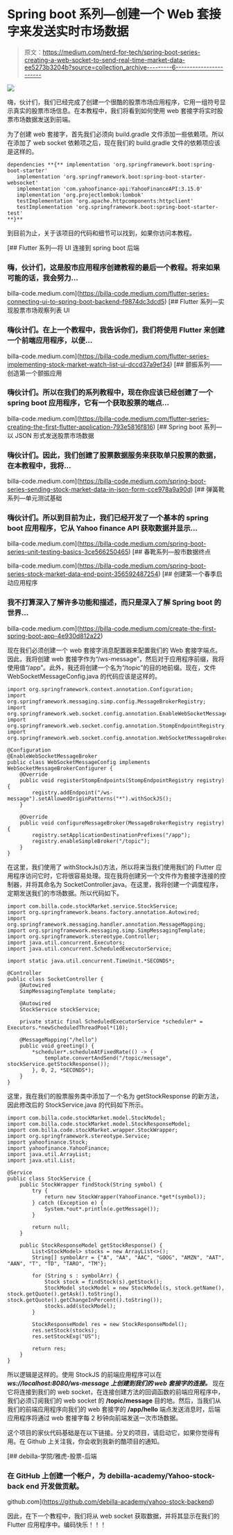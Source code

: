 # Spring boot 系列—创建一个 Web 套接字来发送实时市场数据

> 原文：<https://medium.com/nerd-for-tech/spring-boot-series-creating-a-web-socket-to-send-real-time-market-data-ee5273b3204b?source=collection_archive---------6----------------------->

![](img/3e86835f3ba3cc3ee5f89e0de927dac6.png)

嗨，伙计们，我们已经完成了创建一个很酷的股票市场应用程序，它用一组符号显示真实的股票市场信息。在本教程中，我们将看到如何使用 web 套接字将实时股票市场数据发送到前端。

为了创建 web 套接字，首先我们必须向 build.gradle 文件添加一些依赖项。所以在添加了 web socket 依赖项之后，现在我们的 build.gradle 文件的依赖项应该是这样的。

```
dependencies **{** implementation 'org.springframework.boot:spring-boot-starter'
   implementation 'org.springframework.boot:spring-boot-starter-websocket'
   implementation 'com.yahoofinance-api:YahooFinanceAPI:3.15.0'
   implementation 'org.projectlombok:lombok'
   testImplementation 'org.apache.httpcomponents:httpclient'
   testImplementation 'org.springframework.boot:spring-boot-starter-test'
**}**
```

到目前为止，关于该项目的代码和细节可以找到，如果你访问本教程。

[](https://billa-code.medium.com/flutter-series-connecting-ui-to-spring-boot-backend-f9874dc3dcd5) [## Flutter 系列—将 UI 连接到 spring boot 后端

### 嗨，伙计们，这是股市应用程序创建教程的最后一个教程。将来如果可能的话，我会努力…

billa-code.medium.com](https://billa-code.medium.com/flutter-series-connecting-ui-to-spring-boot-backend-f9874dc3dcd5) [](https://billa-code.medium.com/flutter-series-implementing-stock-market-watch-list-ui-dccd37a9ef34) [## Flutter 系列—实现股票市场观察列表 UI

### 嗨伙计们。在上一个教程中，我告诉你们，我们将使用 Flutter 来创建一个前端应用程序，以便…

billa-code.medium.com](https://billa-code.medium.com/flutter-series-implementing-stock-market-watch-list-ui-dccd37a9ef34) [](https://billa-code.medium.com/flutter-series-creating-the-first-flutter-application-793e5816f816) [## 颤振系列——创造第一个颤振应用

### 嗨伙计们。所以在我们的系列教程中，现在你应该已经创建了一个 spring boot 应用程序，它有一个获取股票的端点…

billa-code.medium.com](https://billa-code.medium.com/flutter-series-creating-the-first-flutter-application-793e5816f816)  [## Spring boot 系列—以 JSON 形式发送股票市场数据

### 嗨伙计们。因此，我们创建了股票数据服务来获取单只股票的数据，在本教程中，我将…

billa-code.medium.com](https://billa-code.medium.com/spring-boot-series-sending-stock-market-data-in-json-form-cce978a9a90d) [](https://billa-code.medium.com/spring-boot-series-unit-testing-basics-3ce566250465) [## 弹簧靴系列—单元测试基础

### 嗨伙计们。所以到目前为止，我们已经开发了一个基本的 spring boot 应用程序，它从 Yahoo finance API 获取数据并显示…

billa-code.medium.com](https://billa-code.medium.com/spring-boot-series-unit-testing-basics-3ce566250465)  [## 春靴系列—股市数据终点

billa-code.medium.com](https://billa-code.medium.com/spring-boot-series-stock-market-data-end-point-356592487254) [](https://billa-code.medium.com/create-the-first-spring-boot-app-4e930d812a22) [## 创建第一个春季启动应用程序

### 我不打算深入了解许多功能和描述，而只是深入了解 Spring boot 的世界…

billa-code.medium.com](https://billa-code.medium.com/create-the-first-spring-boot-app-4e930d812a22) 

现在我们必须创建一个 web 套接字消息配置器来配置我们的 Web 套接字端点。因此，我将创建 web 套接字作为“/ws-message”，然后对于应用程序前缀，我将使用值“/app”。此外，我还将创建一个名为“/topic”的目的地前缀。现在，文件 WebSocketMessageConfig.java 的代码应该是这样的。

```
import org.springframework.context.annotation.Configuration;
import org.springframework.messaging.simp.config.MessageBrokerRegistry;
import org.springframework.web.socket.config.annotation.EnableWebSocketMessageBroker;
import org.springframework.web.socket.config.annotation.StompEndpointRegistry;
import org.springframework.web.socket.config.annotation.WebSocketMessageBrokerConfigurer;

@Configuration
@EnableWebSocketMessageBroker
public class WebSocketMessageConfig implements WebSocketMessageBrokerConfigurer {
    @Override
    public void registerStompEndpoints(StompEndpointRegistry registry) {
        registry.addEndpoint("/ws-message").setAllowedOriginPatterns("*").withSockJS();
    }

    @Override
    public void configureMessageBroker(MessageBrokerRegistry registry) {
        registry.setApplicationDestinationPrefixes("/app");
        registry.enableSimpleBroker("/topic");
    }
}
```

在这里，我们使用了 withStockJs()方法，所以将来当我们使用我们的 Flutter 应用程序访问它时，它将很容易处理。现在我将创建另一个文件作为套接字连接的控制器，并将其命名为 SocketController.java。在这里，我将创建一个调度程序，定期发送我们的市场数据。所以代码如下。

```
import com.billa.code.stockMarket.service.StockService;
import org.springframework.beans.factory.annotation.Autowired;
import org.springframework.messaging.handler.annotation.MessageMapping;
import org.springframework.messaging.simp.SimpMessagingTemplate;
import org.springframework.stereotype.Controller;
import java.util.concurrent.Executors;
import java.util.concurrent.ScheduledExecutorService;

import static java.util.concurrent.TimeUnit.*SECONDS*;

@Controller
public class SocketController {
    @Autowired
    SimpMessagingTemplate template;

    @Autowired
    StockService stockService;

    private static final ScheduledExecutorService *scheduler* = Executors.*newScheduledThreadPool*(10);

    @MessageMapping("/hello")
    public void greeting() {
        *scheduler*.scheduleAtFixedRate(() -> {
            template.convertAndSend("/topic/message", stockService.getStockResponse());
        }, 0, 2, *SECONDS*);
    }
}
```

这里，我在我们的股票服务类中添加了一个名为 getStockResponse 的新方法，因此修改后的 StockService.java 的代码如下所示。

```
import com.billa.code.stockMarket.model.StockModel;
import com.billa.code.stockMarket.model.StockResponseModel;
import com.billa.code.stockMarket.wrapper.StockWrapper;
import org.springframework.stereotype.Service;
import yahoofinance.Stock;
import yahoofinance.YahooFinance;
import java.util.ArrayList;
import java.util.List;

@Service
public class StockService {
    public StockWrapper findStock(String symbol) {
        try {
            return new StockWrapper(YahooFinance.*get*(symbol));
        } catch (Exception e) {
            System.*out*.println(e.getMessage());
        }

        return null;
    }

    public StockResponseModel getStockResponse() {
        List<StockModel> stocks = new ArrayList<>();
        String[] symbolArr = {"A", "AA", "AAC", "GOOG", "AMZN", "AAT", "AAN", "T", "TD", "TARO", "TM"};

        for (String s : symbolArr) {
            Stock stock = findStock(s).getStock();
            StockModel stockModel = new StockModel(s, stock.getName(), stock.getQuote().getAsk().toString(), stock.getQuote().getChangeInPercent().toString());
            stocks.add(stockModel);
        }

        StockResponseModel res = new StockResponseModel();
        res.setStock(stocks);
        res.setStockExg("US");

        return res;
    }
}
```

所以逻辑是这样的。使用 StockJS 的前端应用程序可以在***ws://localhost:8080/ws-message 上创建到我们的 web 套接字的连接。*** 现在它将连接到我们的 web socket，在连接创建方法的回调函数的前端应用程序中，我们必须订阅我们的 web socket 的 **/topic/message** 目的地。然后，当我们从我们的前端应用程序向我们的 web 套接字的 **/app/hello** 端点发送消息时，后端应用程序将通过 web 套接字每 2 秒钟向前端发送一次市场数据。

这个项目的家伙代码基础是在以下链接。分叉的项目，请启动它，如果你觉得有用。在 Github 上关注我，你会收到我新的酷项目的通知。

[](https://github.com/debilla-academy/yahoo-stock-backend) [## debilla-学院/雅虎-股票-后端

### 在 GitHub 上创建一个帐户，为 debilla-academy/Yahoo-stock-back end 开发做贡献。

github.com](https://github.com/debilla-academy/yahoo-stock-backend) 

因此，在下一个教程中，我们将从 web socket 获取数据，并将其显示在我们的 Flutter 应用程序中。编码快乐！！！